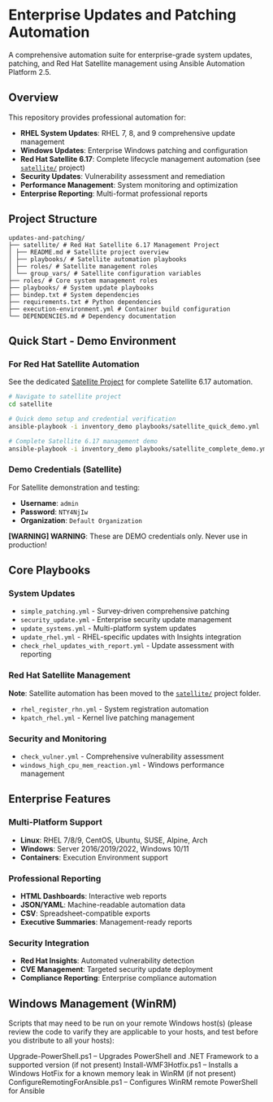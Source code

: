 # Enterprise Updates and Patching Automation

A comprehensive automation suite for enterprise-grade system updates, patching, and Red Hat Satellite management using Ansible Automation Platform 2.5.

## Overview

This repository provides professional automation for:
* **RHEL System Updates**: RHEL 7, 8, and 9 comprehensive update management
* **Windows Updates**: Enterprise Windows patching and configuration
* **Red Hat Satellite 6.17**: Complete lifecycle management automation (see [`satellite/`](satellite/) project)
* **Security Updates**: Vulnerability assessment and remediation
* **Performance Management**: System monitoring and optimization
* **Enterprise Reporting**: Multi-format professional reports

## Project Structure

```
updates-and-patching/
├── satellite/ # Red Hat Satellite 6.17 Management Project
│ ├── README.md # Satellite project overview
│ ├── playbooks/ # Satellite automation playbooks
│ ├── roles/ # Satellite management roles
│ └── group_vars/ # Satellite configuration variables
├── roles/ # Core system management roles
├── playbooks/ # System update playbooks
├── bindep.txt # System dependencies
├── requirements.txt # Python dependencies
├── execution-environment.yml # Container build configuration
└── DEPENDENCIES.md # Dependency documentation
```

## Quick Start - Demo Environment

### For Red Hat Satellite Automation
See the dedicated [Satellite Project](satellite/README.md) for complete Satellite 6.17 automation.

```bash
# Navigate to satellite project
cd satellite

# Quick demo setup and credential verification 
ansible-playbook -i inventory_demo playbooks/satellite_quick_demo.yml

# Complete Satellite 6.17 management demo
ansible-playbook -i inventory_demo playbooks/satellite_complete_demo.yml
```

### Demo Credentials (Satellite)
For Satellite demonstration and testing:
- **Username**: `admin`
- **Password**: `NTY4NjIw`
- **Organization**: `Default Organization`

**[WARNING] WARNING**: These are DEMO credentials only. Never use in production!

## Core Playbooks

### System Updates
- `simple_patching.yml` - Survey-driven comprehensive patching
- `security_update.yml` - Enterprise security update management 
- `update_systems.yml` - Multi-platform system updates
- `update_rhel.yml` - RHEL-specific updates with Insights integration
- `check_rhel_updates_with_report.yml` - Update assessment with reporting

### Red Hat Satellite Management
**Note**: Satellite automation has been moved to the [`satellite/`](satellite/) project folder.
- `rhel_register_rhn.yml` - System registration automation
- `kpatch_rhel.yml` - Kernel live patching management

### Security and Monitoring 
- `check_vulner.yml` - Comprehensive vulnerability assessment
- `windows_high_cpu_mem_reaction.yml` - Windows performance management

## Enterprise Features

### Multi-Platform Support
- **Linux**: RHEL 7/8/9, CentOS, Ubuntu, SUSE, Alpine, Arch
- **Windows**: Server 2016/2019/2022, Windows 10/11
- **Containers**: Execution Environment support

### Professional Reporting
- **HTML Dashboards**: Interactive web reports
- **JSON/YAML**: Machine-readable automation data
- **CSV**: Spreadsheet-compatible exports 
- **Executive Summaries**: Management-ready reports

### Security Integration
- **Red Hat Insights**: Automated vulnerability detection
- **CVE Management**: Targeted security update deployment
- **Compliance Reporting**: Enterprise compliance automation

## Windows Management (WinRM) 
Scripts that may need to be run on your remote Windows host(s) (please review the code to varify they are applicable to your hosts, and test before you distribute to all your hosts):

Upgrade-PowerShell.ps1 – Upgrades PowerShell and .NET Framework to a supported version (if not present)
Install-WMF3Hotfix.ps1 – Installs a Windows HotFix for a known memory leak in WinRM (if not present)
ConfigureRemotingForAnsible.ps1 – Configures WinRM remote PowerShell for Ansible
